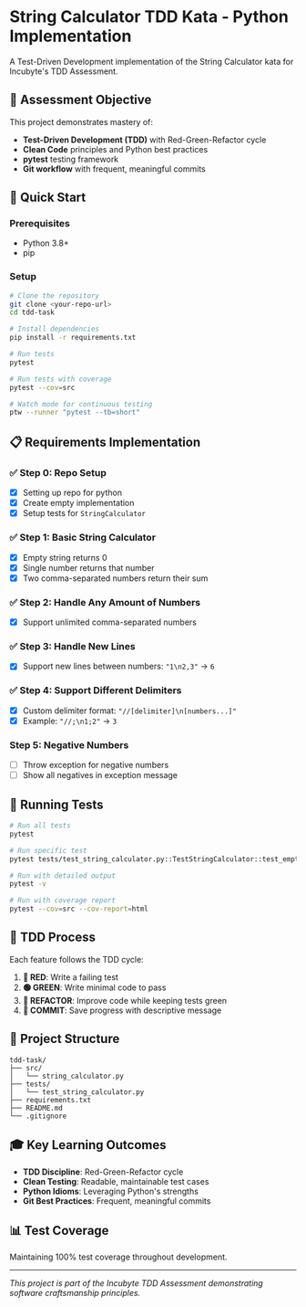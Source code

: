 # String Calculator TDD Kata - Python Implementation

A Test-Driven Development implementation of the String Calculator kata for Incubyte's TDD Assessment.

## 🎯 Assessment Objective

This project demonstrates mastery of:
- **Test-Driven Development (TDD)** with Red-Green-Refactor cycle
- **Clean Code** principles and Python best practices
- **pytest** testing framework
- **Git workflow** with frequent, meaningful commits

## 🚀 Quick Start

### Prerequisites
- Python 3.8+ 
- pip

### Setup
```bash
# Clone the repository
git clone <your-repo-url>
cd tdd-task

# Install dependencies
pip install -r requirements.txt

# Run tests
pytest

# Run tests with coverage
pytest --cov=src

# Watch mode for continuous testing
ptw --runner "pytest --tb=short"
```

## 📋 Requirements Implementation

### ✅ Step 0: Repo Setup
- [x] Setting up repo for python 
- [x] Create empty implementation
- [x] Setup tests for `StringCalculator`

### ✅ Step 1: Basic String Calculator
- [x] Empty string returns 0
- [x] Single number returns that number
- [x] Two comma-separated numbers return their sum

### ✅ Step 2: Handle Any Amount of Numbers
- [x] Support unlimited comma-separated numbers

### ✅ Step 3: Handle New Lines
- [x] Support new lines between numbers: `"1\n2,3"` → `6`

### ✅ Step 4: Support Different Delimiters
- [x] Custom delimiter format: `"//[delimiter]\n[numbers...]"`
- [x] Example: `"//;\n1;2"` → `3`

### Step 5: Negative Numbers
- [ ] Throw exception for negative numbers
- [ ] Show all negatives in exception message

## 🧪 Running Tests

```bash
# Run all tests
pytest

# Run specific test
pytest tests/test_string_calculator.py::TestStringCalculator::test_empty_string_returns_zero -v

# Run with detailed output
pytest -v

# Run with coverage report
pytest --cov=src --cov-report=html
```

## 🔄 TDD Process

Each feature follows the TDD cycle:

1. **🔴 RED**: Write a failing test
2. **🟢 GREEN**: Write minimal code to pass
3. **🔵 REFACTOR**: Improve code while keeping tests green
4. **📝 COMMIT**: Save progress with descriptive message

## 📁 Project Structure

```
tdd-task/
├── src/
│   └── string_calculator.py
├── tests/
│   └── test_string_calculator.py
├── requirements.txt
├── README.md
└── .gitignore
```

## 🎓 Key Learning Outcomes

- **TDD Discipline**: Red-Green-Refactor cycle
- **Clean Testing**: Readable, maintainable test cases
- **Python Idioms**: Leveraging Python's strengths
- **Git Best Practices**: Frequent, meaningful commits

## 📊 Test Coverage

Maintaining 100% test coverage throughout development.

---

*This project is part of the Incubyte TDD Assessment demonstrating software craftsmanship principles.*